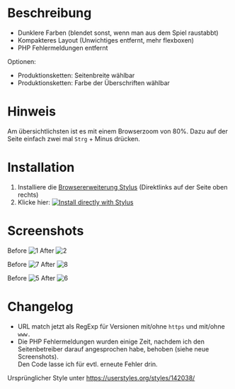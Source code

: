 # Beschreibung

- Dunklere Farben (blendet sonst, wenn man aus dem Spiel raustabbt)
- Kompakteres Layout (Unwichtiges entfernt, mehr flexboxen)
- PHP Fehlermeldungen entfernt

Optionen:
- Produktionsketten: Seitenbreite wählbar
- Produktionsketten: Farbe der Überschriften wählbar

# Hinweis

Am übersichtlichsten ist es mit einem Browserzoom von 80%. Dazu auf der Seite einfach zwei mal `Strg` + Minus drücken.

# Installation

1. Installiere die [Browsererweiterung Stylus](https://add0n.com/stylus.html) (Direktlinks auf der Seite oben rechts)
2. Klicke hier: [![Install directly with Stylus](https://img.shields.io/badge/Install%20directly%20with-Stylus-238b8b.svg)](https://raw.githubusercontent.com/stonecrusher/stylus-UserCSS/master/anno1404rechner/anno1404rechner.user.css)

# Screenshots

Before
![1](https://user-images.githubusercontent.com/1388389/42376555-d3b56680-811f-11e8-9816-8201bc142b1b.png)
After
![2](https://user-images.githubusercontent.com/1388389/42376556-d3d668a8-811f-11e8-95bd-9ec2f60a1d1f.png)

Before
![7](https://user-images.githubusercontent.com/1388389/42378709-8979dbba-8128-11e8-8eb5-e61539cbd60e.png)
After
![8](https://user-images.githubusercontent.com/1388389/42378708-895d2240-8128-11e8-9cff-6e1932412eb9.png)

Before
![5](https://user-images.githubusercontent.com/1388389/42376552-d375154e-811f-11e8-94fb-89499f85f30c.png)
After
![6](https://user-images.githubusercontent.com/1388389/42376554-d397b702-811f-11e8-92a4-79148f2e02eb.png)

# Changelog

- URL match jetzt als RegExp für Versionen mit/ohne `https` und mit/ohne `www.`
- Die PHP Fehlermeldungen wurden einige Zeit, nachdem ich den Seitenbetreiber darauf angesprochen habe, behoben (siehe neue Screenshots).  
Den Code lasse ich für evtl. erneute Fehler drin.

Ursprünglicher Style unter https://userstyles.org/styles/142038/
